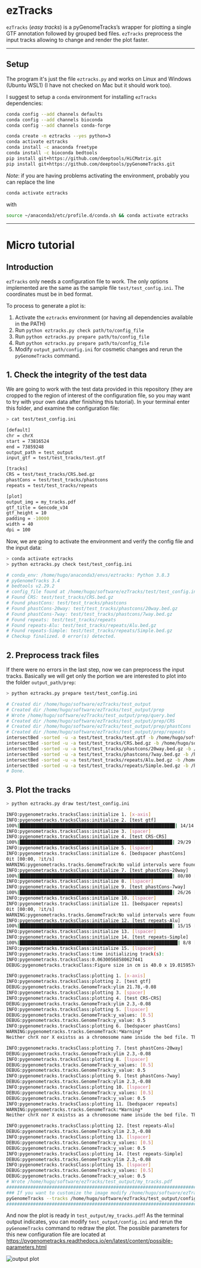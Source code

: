 # ezTracks
`ezTracks` (*easy tracks*) is a pyGenomeTracks’s wrapper for plotting a single GTF annotation followed by grouped bed files. `ezTracks` preprocess the input tracks allowing to change and render the plot faster.

---
## Setup
The program it's just the file `eztracks.py` and works on Linux and Windows (Ubuntu WSL1) (I have not checked on Mac but it should work too). 

I suggest to setup a `conda` environment for installing `ezTracks` dependencies:

```bash
conda config --add channels defaults
conda config --add channels bioconda
conda config --add channels conda-forge

conda create -n eztracks --yes python=3
conda activate eztracks
conda install -c anaconda freetype
conda install -c bioconda bedtools
pip install git+https://github.com/deeptools/HiCMatrix.git
pip install git+https://github.com/deeptools/pyGenomeTracks.git
```

*Note*: if you are having problems activating the environment, probably you can replace the line 
```bash
conda activate eztracks
````
with
```bash
source ~/anaconda3/etc/profile.d/conda.sh && conda activate eztracks
```

---
# Micro tutorial
## Introduction
`ezTracks` only needs a configuration file to work. The only options implemented are the same as the sample file `test/test_config.ini`. The coordinates must be in bed format.

To process to generate a plot is:
1. Activate the `eztracks` environment (or having all dependencies available in the PATH)
2. Run `python eztracks.py check path/to/config_file`
3. Run `python eztracks.py prepare path/to/config_file`
4. Run `python eztracks.py prepare path/to/config_file`
5. Modify `output_path/config.ini` for cosmetic changes and rerun the `pyGenomeTracks` command.

## 1. Check the integrity of the test data
We are going to work with the test data provided in this repository (they are cropped to the region of interest of the configuration file, so you may want to try with your own data after finishing this tutorial). In your terminal enter this folder, and examine the configuration file:
```bash
> cat test/test_config.ini

[default]
chr = chrX
start = 73816524
end = 73859248
output_path = test_output
input_gtf = test/test_tracks/test.gtf

[tracks]
CRS = test/test_tracks/CRS.bed.gz
phastCons = test/test_tracks/phastcons
repeats = test/test_tracks/repeats

[plot]
output_img = my_tracks.pdf
gtf_title = Gencode_v34
gtf_height = 10
padding = -10000
width = 40
dpi = 100
```

Now, we are going to activate the environment and verify the config file and the input data:
```bash
> conda activate eztracks
> python eztracks.py check test/test_config.ini

# conda_env: /home/hugo/anaconda3/envs/eztracks: Python 3.8.3
# pyGenomeTracks 3.4
# bedtools v2.29.2
# config_file found at /home/hugo/software/ezTracks/test/test_config.ini
# Found CRS: test/test_tracks/CRS.bed.gz
# Found phastCons: test/test_tracks/phastcons
# Found phastCons-20way: test/test_tracks/phastcons/20way.bed.gz
# Found phastCons-7way: test/test_tracks/phastcons/7way.bed.gz
# Found repeats: test/test_tracks/repeats
# Found repeats-Alu: test/test_tracks/repeats/Alu.bed.gz
# Found repeats-Simple: test/test_tracks/repeats/Simple.bed.gz
# Checkup finalized. 0 error(s) detected.
```

## 2. Preprocess track files
If there were no errors in the last step, now we can preprocess the input tracks. Basically we will get only the portion we are interested to plot into the folder `output_path/prep`:


```bash
> python eztracks.py prepare test/test_config.ini

# Created dir /home/hugo/software/ezTracks/test_output
# Created dir /home/hugo/software/ezTracks/test_output/prep
# Wrote /home/hugo/software/ezTracks/test_output/prep/query.bed
# Created dir /home/hugo/software/ezTracks/test_output/prep/CRS
# Created dir /home/hugo/software/ezTracks/test_output/prep/phastCons
# Created dir /home/hugo/software/ezTracks/test_output/prep/repeats
intersectBed -sorted -u -a test/test_tracks/test.gtf -b /home/hugo/software/ezTracks/test_output/prep/query.bed | sort -k1,1 -k4,4n > /home/hugo/software/ezTracks/test_output/prep/input.gtf
intersectBed -sorted -u -a test/test_tracks/CRS.bed.gz -b /home/hugo/software/ezTracks/test_output/prep/query.bed > /home/hugo/software/ezTracks/test_output/prep/CRS/CRS.bed
intersectBed -sorted -u -a test/test_tracks/phastcons/20way.bed.gz -b /home/hugo/software/ezTracks/test_output/prep/query.bed > /home/hugo/software/ezTracks/test_output/prep/phastCons/20way.bed
intersectBed -sorted -u -a test/test_tracks/phastcons/7way.bed.gz -b /home/hugo/software/ezTracks/test_output/prep/query.bed > /home/hugo/software/ezTracks/test_output/prep/phastCons/7way.bed
intersectBed -sorted -u -a test/test_tracks/repeats/Alu.bed.gz -b /home/hugo/software/ezTracks/test_output/prep/query.bed > /home/hugo/software/ezTracks/test_output/prep/repeats/Alu.bed
intersectBed -sorted -u -a test/test_tracks/repeats/Simple.bed.gz -b /home/hugo/software/ezTracks/test_output/prep/query.bed > /home/hugo/software/ezTracks/test_output/prep/repeats/Simple.bed
# Done.
```

## 3. Plot the tracks


```bash
> python eztracks.py draw test/test_config.ini

INFO:pygenometracks.tracksClass:initialize 1. [x-axis]
INFO:pygenometracks.tracksClass:initialize 2. [test gtf]
100%|██████████████████████████████████████████████████████████| 14/14 [00:00<00:00, 2763.96it/s]
INFO:pygenometracks.tracksClass:initialize 3. [spacer]
INFO:pygenometracks.tracksClass:initialize 4. [test CRS-CRS]
100%|█████████████████████████████████████████████████████████| 29/29 [00:00<00:00, 30234.85it/s]
INFO:pygenometracks.tracksClass:initialize 5. [lspacer]
INFO:pygenometracks.tracksClass:initialize 6. [bedspacer phastCons]
0it [00:00, ?it/s]
WARNING:pygenometracks.tracks.GenomeTrack:No valid intervals were found in file /home/hugo/software/ezTracks/test_output/prep/empty.bed
INFO:pygenometracks.tracksClass:initialize 7. [test phastCons-20way]
100%|█████████████████████████████████████████████████████████| 80/80 [00:00<00:00, 36784.07it/s]
INFO:pygenometracks.tracksClass:initialize 8. [lspacer]
INFO:pygenometracks.tracksClass:initialize 9. [test phastCons-7way]
100%|█████████████████████████████████████████████████████████| 26/26 [00:00<00:00, 34997.40it/s]
INFO:pygenometracks.tracksClass:initialize 10. [lspacer]
INFO:pygenometracks.tracksClass:initialize 11. [bedspacer repeats]
0it [00:00, ?it/s]
WARNING:pygenometracks.tracks.GenomeTrack:No valid intervals were found in file /home/hugo/software/ezTracks/test_output/prep/empty.bed
INFO:pygenometracks.tracksClass:initialize 12. [test repeats-Alu]
100%|█████████████████████████████████████████████████████████| 15/15 [00:00<00:00, 24887.09it/s]
INFO:pygenometracks.tracksClass:initialize 13. [lspacer]
INFO:pygenometracks.tracksClass:initialize 14. [test repeats-Simple]
100%|███████████████████████████████████████████████████████████| 8/8 [00:00<00:00, 23967.45it/s]
INFO:pygenometracks.tracksClass:initialize 15. [lspacer]
INFO:pygenometracks.tracksClass:time initializing track(s):
INFO:pygenometracks.tracksClass:0.06300568580627441
DEBUG:pygenometracks.tracksClass:Figure size in cm is 40.0 x 19.015957446808514. Dpi is set to 100

INFO:pygenometracks.tracksClass:plotting 1. [x-axis]
INFO:pygenometracks.tracksClass:plotting 2. [test gtf]
DEBUG:pygenometracks.tracks.GenomeTrack:ylim 21.78,-0.08
INFO:pygenometracks.tracksClass:plotting 3. [spacer]
INFO:pygenometracks.tracksClass:plotting 4. [test CRS-CRS]
DEBUG:pygenometracks.tracks.GenomeTrack:ylim 2.3,-0.08
INFO:pygenometracks.tracksClass:plotting 5. [lspacer]
DEBUG:pygenometracks.tracks.GenomeTrack:y_values: [0.5]
DEBUG:pygenometracks.tracks.GenomeTrack:y_value: 0.5
INFO:pygenometracks.tracksClass:plotting 6. [bedspacer phastCons]
WARNING:pygenometracks.tracks.GenomeTrack:*Warning*
Neither chrX nor X existss as a chromosome name inside the bed file. This will generate an empty track!!

INFO:pygenometracks.tracksClass:plotting 7. [test phastCons-20way]
DEBUG:pygenometracks.tracks.GenomeTrack:ylim 2.3,-0.08
INFO:pygenometracks.tracksClass:plotting 8. [lspacer]
DEBUG:pygenometracks.tracks.GenomeTrack:y_values: [0.5]
DEBUG:pygenometracks.tracks.GenomeTrack:y_value: 0.5
INFO:pygenometracks.tracksClass:plotting 9. [test phastCons-7way]
DEBUG:pygenometracks.tracks.GenomeTrack:ylim 2.3,-0.08
INFO:pygenometracks.tracksClass:plotting 10. [lspacer]
DEBUG:pygenometracks.tracks.GenomeTrack:y_values: [0.5]
DEBUG:pygenometracks.tracks.GenomeTrack:y_value: 0.5
INFO:pygenometracks.tracksClass:plotting 11. [bedspacer repeats]
WARNING:pygenometracks.tracks.GenomeTrack:*Warning*
Neither chrX nor X existss as a chromosome name inside the bed file. This will generate an empty track!!

INFO:pygenometracks.tracksClass:plotting 12. [test repeats-Alu]
DEBUG:pygenometracks.tracks.GenomeTrack:ylim 2.3,-0.08
INFO:pygenometracks.tracksClass:plotting 13. [lspacer]
DEBUG:pygenometracks.tracks.GenomeTrack:y_values: [0.5]
DEBUG:pygenometracks.tracks.GenomeTrack:y_value: 0.5
INFO:pygenometracks.tracksClass:plotting 14. [test repeats-Simple]
DEBUG:pygenometracks.tracks.GenomeTrack:ylim 2.3,-0.08
INFO:pygenometracks.tracksClass:plotting 15. [lspacer]
DEBUG:pygenometracks.tracks.GenomeTrack:y_values: [0.5]
DEBUG:pygenometracks.tracks.GenomeTrack:y_value: 0.5
# Wrote /home/hugo/software/ezTracks/test_output/my_tracks.pdf
#######################################################################
### If you want to customize the image modify /home/hugo/software/ezTracks/test_output/config.ini and then rerun
pyGenomeTracks --tracks /home/hugo/software/ezTracks/test_output/config.ini --region chrX:73826524-73849248 --fontSize 12 --trackLabelFraction 0.2 --trackLabelHAlign left --width 40 --dpi 100 -o /home/hugo/software/ezTracks/test_output/my_tracks.pdf
#######################################################################
```

And now the plot is ready in `test_output/my_tracks.pdf`! As the terminal output indicates, you can modify `test_output/config.ini` and rerun the `pyGenomeTracks` command to redraw the plot. The possible parameters for this new configuration file are located at https://pygenometracks.readthedocs.io/en/latest/content/possible-parameters.html

![output plot](test_output/my_tracks.png)